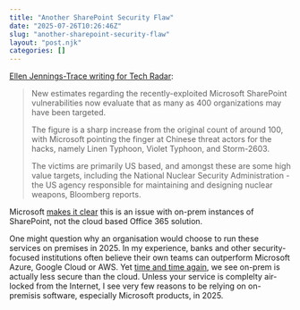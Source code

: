 ```yaml
---
title: "Another SharePoint Security Flaw"
date: "2025-07-26T10:26:46Z"
slug: "another-sharepoint-security-flaw"
layout: "post.njk"
categories: []
---
```


[Ellen Jennings-Trace writing for Tech Radar](https://www.techradar.com/pro/security/microsoft-sharepoint-attack-now-sees-victim-count-rises-to-400-organizations-including-us-nuclear-agency):

> New estimates regarding the recently-exploited Microsoft SharePoint vulnerabilities now evaluate that as many as 400 organizations may have been targeted.
> 
> The figure is a sharp increase from the original count of around 100, with Microsoft pointing the finger at Chinese threat actors for the hacks, namely Linen Typhoon, Violet Typhoon, and Storm-2603.
> 
> The victims are primarily US based, and amongst these are some high value targets, including the National Nuclear Security Administration - the US agency responsible for maintaining and designing nuclear weapons, Bloomberg reports.

Microsoft [makes it clear](https://www.microsoft.com/en-us/security/blog/2025/07/22/disrupting-active-exploitation-of-on-premises-sharepoint-vulnerabilities/) this is an issue with on-prem instances of SharePoint, not the cloud based Office 365 solution.

One might question why an organisation would choose to run these services on premises in 2025. In my experience, banks and other security-focused institutions often believe their own teams can outperform Microsoft Azure, Google Cloud or AWS. Yet [time and time again](https://msrc.microsoft.com/blog/2021/03/guidance-for-responders-investigating-and-remediating-on-premises-exchange-server-vulnerabilities/?utm_source=chatgpt.com), we see on-prem is actually less secure than the cloud. Unless your service is complelty air-locked from the Internet, I see very few reasons to be relying on on-premisis software, especially Microsoft products, in 2025.
